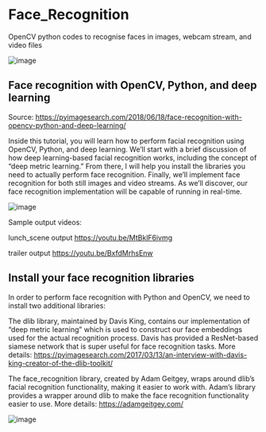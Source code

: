 # Face_Recognition
OpenCV python codes to recognise faces in images, webcam stream, and video files


![image](https://user-images.githubusercontent.com/52286325/175816601-7420dd03-1d6f-4b67-b406-e9c83282127f.png)


## Face recognition with OpenCV, Python, and deep learning
Source: https://pyimagesearch.com/2018/06/18/face-recognition-with-opencv-python-and-deep-learning/

Inside this tutorial, you will learn how to perform facial recognition using OpenCV, Python, and deep learning. We’ll start with a brief discussion of how deep learning-based facial recognition works, including the concept of “deep metric learning.” From there, I will help you install the libraries you need to actually perform face recognition. Finally, we’ll implement face recognition for both still images and video streams. As we’ll discover, our face recognition implementation will be capable of running in real-time.


![image](https://user-images.githubusercontent.com/52286325/175816746-c0fd0fa4-fec6-4fa5-a664-2ad466c6fee2.png)


Sample output videos:

lunch_scene output https://youtu.be/MtBklF6ivmg

trailer output https://youtu.be/BxfdMrhsEnw


## Install your face recognition libraries
In order to perform face recognition with Python and OpenCV, we need to install two additional libraries:

The dlib library, maintained by Davis King, contains our implementation of “deep metric learning” which is used to construct our face embeddings used for the actual recognition process. Davis has provided a ResNet-based siamese network that is super useful for face recognition tasks. More details: https://pyimagesearch.com/2017/03/13/an-interview-with-davis-king-creator-of-the-dlib-toolkit/

The face_recognition library, created by Adam Geitgey, wraps around dlib’s facial recognition functionality, making it easier to work with. Adam’s library provides a wrapper around dlib to make the face recognition functionality easier to use. More details: https://adamgeitgey.com/


![image](https://user-images.githubusercontent.com/52286325/175817262-82d9aa42-45b4-4d36-81ef-90285a2ba738.png)
